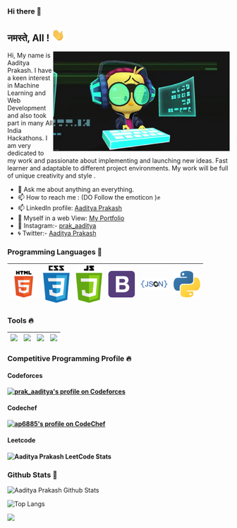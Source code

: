 ### Hi there 👋
<h2> नमस्ते, All <coders/>! <img src="https://raw.githubusercontent.com/ABSphreak/ABSphreak/master/gifs/Hi.gif" width="30px"></h2>

<img align='right' src='giphy.gif' width='400'>

Hi, My name is Aaditya Prakash. I have a keen interest in Machine Learning and Web Development and also took part in many All India Hackathons.
I am very dedicated to my work and passionate about implementing and launching new ideas. Fast learner and adaptable to different project environments.
My work will be full of unique creativity and style .

- 💬 Ask me about anything an everything.
- 📫 How to reach me : (DO Follow the emoticon )✊
- 📫 LinkedIn profile: [Aaditya Prakash](https://www.linkedin.com/in/prakashaaditya18/)
- 🎯 Myself in a web View: [My Portfolio](https://aadityaprakash.netlify.app/)
- 🔔 Instagram:- [prak_aaditya](https://www.instagram.com/prak_aaditya/)
- 🌀 Twitter:-   [Aaditya Prakash](https://twitter.com/prak_aaditya)


### Programming Languages  :rocket:
|<img src="html.png" width=60> | <img src="css.png" width=60> | <img src="js.png" width=60> | <img src="bootstrap.png" width=60> | <img src="json.png" width=60> | <img src="python.png" width=60> |
|:---:|:---:|:---:|:---:|:---:|:---:|


### Tools :fire:
|<img src="https://res.cloudinary.com/crunchbase-production/image/upload/c_lpad,h_170,w_170,f_auto,b_white,q_auto:eco,dpr_1/hrucdojgwoypvzvtqq3e" width=60> |  <img src="https://firebasestorage.googleapis.com/v0/b/github--images.appspot.com/o/Github%20images%2Ffirebase.png?alt=media&token=b31bf89b-27a9-4192-9c7f-ae8eedb56554 " width=60> | <img src="https://firebasestorage.googleapis.com/v0/b/github--images.appspot.com/o/Github%20images%2F25231.svg?alt=media&token=ef2be627-04a6-4f80-afba-bf224281d35a" width=60> |<img src="https://firebasestorage.googleapis.com/v0/b/github--images.appspot.com/o/Github%20images%2Flogo-stable.png?alt=media&token=88a7cb79-fe86-46ab-b691-05d210131a99" width=60> |
|:---:|:---:|:---:|:---:|


### Competitive Programming Profile :fire:
#### Codeforces
#### <a href="https://codeforces.com/profile/prak_aaditya"><img src="https://img.shields.io/badge/dynamic/json?&color=1f8acb&logo=codeforces&label=Codeforces&url=https://competitive-programming-score.herokuapp.com/api/codeforces/prak_aaditya&query=%24.rating&prefix=Rating%20&style=for-the-badge&cacheSeconds=259200" alt="prak_aaditya's profile on Codeforces" title="prak_aaditya's profile on Codeforces"></a>

#### Codechef
#### <a href="https://www.codechef.com/users/ap6885"><img src="https://img.shields.io/badge/dynamic/json?label=CodeChef&query=%24.country_rank&url=https://competitive-programming-score.herokuapp.com/api/codechef/ap6885&logo=codechef&logoColor=f5f5dc&labelColor=7b5e47&style=for-the-badge&cacheSeconds=259200" alt="ap6885's profile on CodeChef" title="ap6885's profile on CodeChef"></a>

#### Leetcode
#### ![Aaditya Prakash LeetCode Stats](https://leetcode-stats-six.vercel.app/api?username=prakashaaditya18&theme=dark)


### Github Stats  :rocket:
![Aaditya Prakash Github Stats](https://github-readme-stats.vercel.app/api?username=Aaditya188&&show_icons=true&title_color=ffffff&icon_color=e31bb4&text_color=daf7dc&bg_color=151515)

![Top Langs](https://github-readme-stats.vercel.app/api/top-langs/?username=Aaditya188&title_color=ffffff&icon_color=bb2acf&text_color=daf7dc&bg_color=151515&layout=compact&hide=css)

![](https://komarev.com/ghpvc/?username=Aaditya188&color=blue)
